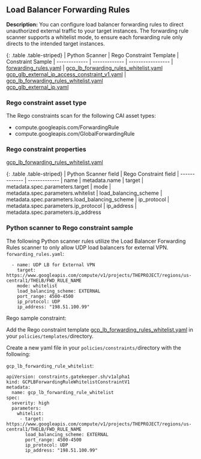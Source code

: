 ## Load Balancer Forwarding Rules

**Description:** You can configure load balancer forwarding rules to direct 
unauthorized external traffic to your target instances. The forwarding rule 
scanner supports a whitelist mode, to ensure each forwarding rule only directs 
to the intended target instances.

{: .table .table-striped}
| Python Scanner | Rego Constraint Template | Constraint Sample
| ------------- | ------------- | -----------------
| [forwarding_rules.yaml](https://github.com/forseti-security/terraform-google-forseti/blob/master/modules/rules/templates/rules/forwarding_rules.yaml) | [gcp_lb_forwarding_rules_whitelist.yaml](https://github.com/forseti-security/policy-library/blob/master/policies/templates/gcp_lb_forwarding_rules_whitelist.yaml)<br>[gcp_glb_external_ip_access_constraint_v1.yaml](https://github.com/forseti-security/policy-library/blob/master/policies/templates/gcp_glb_external_ip_access_constraint_v1.yaml) | [gcp_lb_forwarding_rules_whitelist.yaml](https://github.com/forseti-security/policy-library/blob/master/samples/gcp_lb_forwarding_rules_whitelist.yaml)<br>[gcp_glb_external_ip.yaml](https://github.com/forseti-security/policy-library/blob/master/samples/gcp_glb_external_ip.yaml)

### Rego constraint asset type

The Rego constraints scan for the following CAI asset types:

- compute.googleapis.com/ForwardingRule
- compute.googleapis.com/GlobalForwardingRule

### Rego constraint properties

[gcp_lb_forwarding_rules_whitelist.yaml](https://github.com/forseti-security/policy-library/blob/master/policies/templates/gcp_lb_forwarding_rules_whitelist.yaml)

{: .table .table-striped}
| Python Scanner field | Rego Constraint field
| ------------- | -------------
| name | metadata.name
| target | metadata.spec.parameters.target
| mode | metadata.spec.parameters.whitelist
| load_balancing_scheme | metadata.spec.parameters.load_balancing_scheme
| ip_protocol | metadata.spec.parameters.ip_protocol
| ip_address | metadata.spec.parameters.ip_address


### Python scanner to Rego constraint sample

The following Python scanner rules utilize the Load Balancer Forwarding Rules 
scanner to only allow UDP load balancers for external VPN.
`forwarding_rules.yaml`:
```
  - name: UDP LB for External VPN
    target: https://www.googleapis.com/compute/v1/projects/THEPROJECT/regions/us-central1/THELB/FWD_RULE_NAME
    mode: whitelist
    load_balancing_scheme: EXTERNAL
    port_range: 4500-4500
    ip_protocol: UDP
    ip_address: "198.51.100.99"

```

Rego sample constraint:

Add the Rego constraint template 
[gcp_lb_forwarding_rules_whitelist.yaml](https://github.com/forseti-security/policy-library/blob/master/policies/templates/gcp_lb_forwarding_rules_whitelist.yaml) 
in your `policies/templates/`directory.

Create a new yaml file in your `policies/constraints/`directory with the following:

`gcp_lb_forwarding_rule_whitelist`:
```
apiVersion: constraints.gatekeeper.sh/v1alpha1
kind: GCPLBForwardingRuleWhitelistConstraintV1
metadata:
  name: gcp_lb_forwarding_rule_whitelist
spec:
  severity: high
  parameters:
    whitelist:
     - target: https://www.googleapis.com/compute/v1/projects/THEPROJECT/regions/us-central1/THELB/FWD_RULE_NAME
       load_balancing_scheme: EXTERNAL
       port_range: 4500-4500
       ip_protocol: UDP
       ip_address: "198.51.100.99"
```
